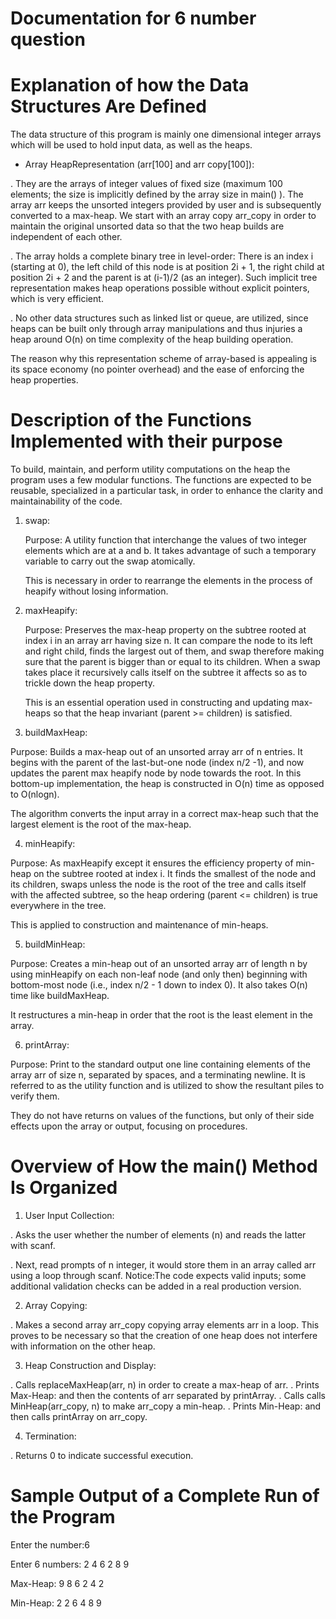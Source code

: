 # Documentation for 6 number question


# Explanation of how the Data Structures Are Defined

The data structure of this program is mainly one dimensional integer arrays which will be used to hold input data, as well as the heaps.

* Array HeapRepresentation (arr[100] and arr copy[100]):
    
. They are the arrays of integer values of fixed size (maximum 100 elements; the size is implicitly defined by the array size in    main() ). The array arr keeps the unsorted integers provided by user and is subsequently converted to a max-heap. We start with an array copy arr_copy in order to maintain the original unsorted data so that the two heap builds are independent of each other.
    
. The array holds a complete binary tree in level-order: There is an index i (starting at 0), the left child of this node is at position 2i + 1, the right child at position 2i + 2 and the parent is at (i-1)/2 (as an integer). Such implicit tree representation makes heap operations possible without explicit pointers, which is very efficient.

. No other data structures such as linked list or queue, are utilized, since heaps can be built only through array manipulations and thus injuries a heap around O(n) on time complexity of the heap building operation.

The reason why this representation scheme of array-based is appealing is its space economy (no pointer overhead) and the ease of enforcing the heap properties. 



# Description of the Functions Implemented with their purpose

   To build, maintain, and perform utility computations on the heap the program uses a few modular functions. The functions are expected to be reusable, specialized in a particular task, in order to enhance the clarity and maintainability of the code.

1. swap:
   
   Purpose: A utility function that interchange the values of two integer elements which are at a and b. It takes advantage of such a temporary variable to carry out the swap atomically.

   This is necessary in order to rearrange the elements in the process of heapify without losing information.

2. maxHeapify:
   
   Purpose: Preserves the max-heap property on the subtree rooted at index i in an array arr having size n. It can compare the node to its left and right child, finds the largest out of them, and swap therefore making sure that the parent is bigger than or equal to its children. When a swap takes place it recursively calls itself on the subtree it affects so as to trickle down the heap property.

   This is an essential operation used in constructing and updating max-heaps so that the heap invariant (parent >= children) is satisfied.

3. buildMaxHeap:

Purpose: Builds a max-heap out of an unsorted array arr of n entries. It begins with the parent of the last-but-one node (index n/2 -1), and now updates the parent max heapify node by node towards the root. In this bottom-up implementation, the heap is constructed in O(n) time as opposed to O(nlogn).

The algorithm converts the input array in a correct max-heap such that the largest element is the root of the max-heap.

4. minHeapify:

Purpose: As maxHeapify except it ensures the efficiency property of min-heap on the subtree rooted at index i. It finds the smallest of the node and its children, swaps unless the node is the root of the tree and calls itself with the affected subtree, so the heap ordering (parent <= children) is true everywhere in the tree.

This is applied to construction and maintenance of min-heaps.

5. buildMinHeap:

Purpose: Creates a min-heap out of an unsorted array arr of length n by using minHeapify on each non-leaf node (and only then) beginning with bottom-most node (i.e., index n/2 - 1 down to index 0). It also takes O(n) time like buildMaxHeap.

It restructures a min-heap in order that the root is the least element in the array.

6. printArray:

Purpose: Print to the standard output one line containing elements of the array arr of size n, separated by spaces, and a terminating newline. It is referred to as the utility function and is utilized to show the resultant piles to verify them.

They do not have returns on values of the functions, but only of their side effects upon the array or output, focusing on procedures.



# Overview of How the main() Method Is Organized

1. User Input Collection:

 . Asks the user whether the number of elements (n) and reads the latter with scanf.

 . Next, read prompts of n integer, it would store them in an array called arr using a loop through scanf. Notice:The code expects valid inputs; some additional validation checks can be added in a real production version.

2. Array Copying:
   
 . Makes a second array arr_copy copying array elements arr in a loop. This proves to be necessary so that the creation of one heap does not interfere with information on the other heap.

3. Heap Construction and Display:
   
 . Calls replaceMaxHeap(arr, n) in order to create a max-heap of arr.
 . Prints Max-Heap: and then the contents of arr separated by printArray.
 . Calls calls MinHeap(arr_copy, n) to make arr_copy a min-heap.
 . Prints Min-Heap: and then calls printArray on arr_copy.


4. Termination:
   
 . Returns 0 to indicate successful execution.


# Sample Output of a Complete Run of the Program 

Enter the number:6

Enter 6 numbers: 2 4 6 2 8 9

Max-Heap: 9 8 6 2 4 2 

Min-Heap: 2 2 6 4 8 9


   



